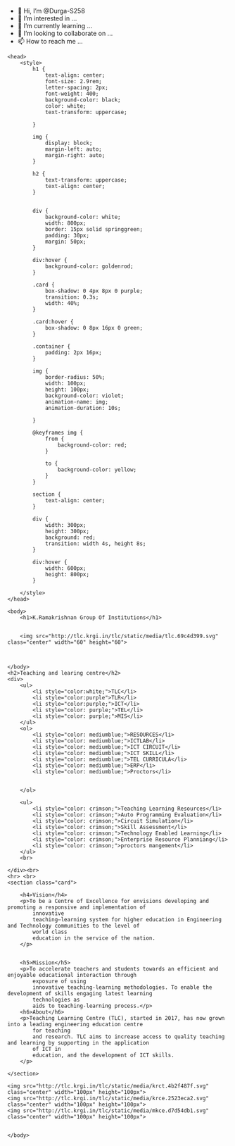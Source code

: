 - 👋 Hi, I’m @Durga-S258
- 👀 I’m interested in ...
- 🌱 I’m currently learning ...
- 💞️ I’m looking to collaborate on ...
- 📫 How to reach me ...

<!---
Durga-S258/Durga-S258 is a ✨ special ✨ repository because its `README.md` (this file) appears on your GitHub profile.
You can click the Preview link to take a look at your changes.
--->
<!DOCTYPE html>
<html lang="en">

    <head>
        <style>
            h1 {
                text-align: center;
                font-size: 2.9rem;
                letter-spacing: 2px;
                font-weight: 400;
                background-color: black;
                color: white;
                text-transform: uppercase;

            }

            img {
                display: block;
                margin-left: auto;
                margin-right: auto;
            }

            h2 {
                text-transform: uppercase;
                text-align: center;
            }


            div {
                background-color: white;
                width: 800px;
                border: 15px solid springgreen;
                padding: 30px;
                margin: 50px;
            }

            div:hover {
                background-color: goldenrod;
            }

            .card {
                box-shadow: 0 4px 8px 0 purple;
                transition: 0.3s;
                width: 40%;
            }

            .card:hover {
                box-shadow: 0 8px 16px 0 green;
            }

            .container {
                padding: 2px 16px;
            }

            img {
                border-radius: 50%;
                width: 100px;
                height: 100px;
                background-color: violet;
                animation-name: img;
                animation-duration: 10s;

            }

            @keyframes img {
                from {
                    background-color: red;
                }

                to {
                    background-color: yellow;
                }
            }

            section {
                text-align: center;
            }

            div {
                width: 300px;
                height: 300px;
                background: red;
                transition: width 4s, height 8s;
            }

            div:hover {
                width: 600px;
                height: 800px;
            }

        </style>
    </head>

    <body>
        <h1>K.Ramakrishnan Group Of Institutions</h1>


        <img src="http://tlc.krgi.in/tlc/static/media/tlc.69c4d399.svg" class="center" width="60" height="60">



    </body>
    <h2>Teaching and learing centre</h2>
    <div>
        <ul>
            <li style="color:white;">TLC</li>
            <li style="color:purple">TLR</li>
            <li style="color:purple;">ICT</li>
            <li style="color: purple;">TEL</li>
            <li style="color: purple;">MIS</li>
        </ul>
        <ol>
            <li style="color: mediumblue;">RESOURCES</li>
            <li style="color: mediumblue;">ICTLAB</li>
            <li style="color: mediumblue;">ICT CIRCUIT</li>
            <li style="color: mediumblue;">ICT SKILL</li>
            <li style="color: mediumblue;">TEL CURRICULA</li>
            <li style="color: mediumblue;">ERP</li>
            <li style="color: mediumblue;">Proctors</li>


        </ol>

        <ul>
            <li style="color: crimson;">Teaching Learning Resources</li>
            <li style="color: crimson;">Auto Programming Evaluation</li>
            <li style="color: crimson;">Circuit Simulation</li>
            <li style="color: crimson;">Skill Assessment</li>
            <li style="color: crimson;">Technology Enabled Learning</li>
            <li style="color: crimson;">Enterprise Resource Planniang</li>
            <li style="color: crimson;">proctors mangement</li>
        </ul>
        <br>

    </div><br>
    <hr> <br>
    <section class="card">

        <h4>Vision</h4>
        <p>To be a Centre of Excellence for envisions developing and promoting a responsive and implementation of
            innovative
            teaching–learning system for higher education in Engineering and Technology communities to the level of
            world class
            education in the service of the nation.
        </p>


        <h5>Mission</h5>
        <p>To accelerate teachers and students towards an efficient and enjoyable educational interaction through
            exposure of using
            innovative teaching-learning methodologies. To enable the development of skills engaging latest learning
            technologies as
            aids to teaching-learning process.</p>
        <h6>About</h6>
        <p>Teaching Learning Centre (TLC), started in 2017, has now grown into a leading engineering education centre
            for teaching
            and research. TLC aims to increase access to quality teaching and learning by supporting in the application
            of ICT in
            education, and the development of ICT skills.
        </p>

    </section>

    <img src="http://tlc.krgi.in/tlc/static/media/krct.4b2f487f.svg" class="center" width="100px" height="100px">
    <img src="http://tlc.krgi.in/tlc/static/media/krce.2523eca2.svg" class="center" width="100px" height="100px">
    <img src="http://tlc.krgi.in/tlc/static/media/mkce.d7d54db1.svg" class="center" width="100px" height="100px">
    
      
    </body>



</html>
